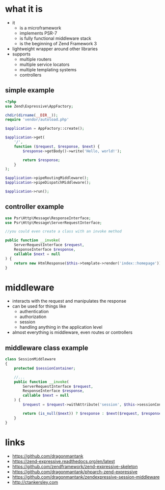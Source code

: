 # what it is

* it 
    * is a microframework
    * implements PSR-7
    * is fully functional middleware stack
    * is the beginning of Zend Framework 3
* lightweight wrapper around other libraries
* supports
    * multiple routers
    * multiple service locators
    * multiple templating systems
    * controllers

## simple example

```php
<?php
use Zend\Expressive\AppFactory;

chdir(dirname(__DIR__));
require 'vendor/autoload.php'

$application = AppFactory::create();

$application->get(
    '/',
    function ($request, $response, $next) {
        $response->getBody()->write('Hello, world!');

        return $response;
    }
);

$application->pipeRoutingMiddleware();
$application->pipeDispatchMiddleware();

$application->run();
```

## controller example

```php
use Psr\Http\Message\ResponseInterface;
use Psr\Http\Message\ServerRequestInterface;

//you could even create a class with an invoke method

public function __invoke(
    ServerRequestInterface $request,
    ResponseInterface $response,
    callable $next = null
) {
    return new HtmlResponse($this->template->render('index::homepage'));
}
```

# middleware

* interacts with the request and manipulates the response
* can be used for things like
    * authentication
    * authorization
    * session
    * handling anything in the application level
* almost everything is middleware, even routes or controllers

## middleware class example

```php
class SessionMiddleware
{
    protected $sessionContainer;

    //...
    public function __invoke(
        ServerRequestInterface $request,
        ResponseInterface $response,
        callable $next = null
    ) {
        $request = $request->withAttribute('session', $this->sessionContainer->getSession());

        return (is_null($next)) ? $response : $next($request, $response);
    }
}
```

# links

* https://github.com/dragonmantank
* https://zend-expressive.readthedocs.org/en/latest
* https://github.com/zendframework/zend-expressive-skeleton
* https://github.com/dragonmantank/phparch-zend-expressive
* https://github.com/dragonmantank/zendexpressive-session-middleware
* http://ctankersley.com
